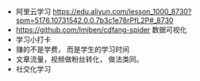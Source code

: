 - 阿里云学习 https://edu.aliyun.com/lesson_1000_8730?spm=5176.10731542.0.0.7b3c1e78rPfL2P#_8730
- https://github.com/lmjben/cdfang-spider  数据可视化 
- 学习小打卡
- 赚的不是学费， 而是学生的学习时间
- 文章流量，视频做粉丝转化， 做法类同。
- 社交化学习


